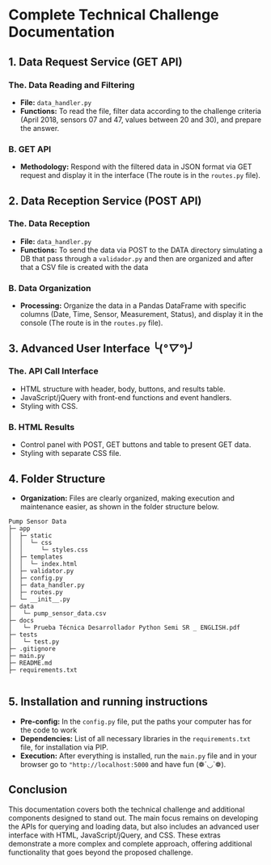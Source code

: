 # Complete Technical Challenge Documentation

## 1. **Data Request Service (GET API)**

### The. **Data Reading and Filtering**

- **File:** `data_handler.py`
- **Functions:** To read the file, filter data according to the challenge criteria (April 2018, sensors 07 and 47, values between 20 and 30), and prepare the answer.

### B. **GET API**

- **Methodology:** Respond with the filtered data in JSON format via GET request and display it in the interface (The route is in the `routes.py` file).

## 2. **Data Reception Service (POST API)**

### The. **Data Reception**

- **File:** `data_handler.py`
- **Functions:** To send the data via POST to the DATA directory simulating a DB that pass through a `validador.py` and then are organized and after that a CSV file is created with the data

### B. **Data Organization**

- **Processing:** Organize the data in a Pandas DataFrame with specific columns (Date, Time, Sensor, Measurement, Status), and display it in the console (The route is in the `routes.py` file).

## 3. **Advanced User Interface ╰(*°▽°*)╯**

### The. **API Call Interface**

- HTML structure with header, body, buttons, and results table.
- JavaScript/jQuery with front-end functions and event handlers.
- Styling with CSS.

### B. **HTML Results**

- Control panel with POST, GET buttons and table to present GET data.
- Styling with separate CSS file.

## 4. **Folder Structure**

- **Organization:** Files are clearly organized, making execution and maintenance easier, as shown in the folder structure below.

```
Pump Sensor Data
├─ app
│  ├─ static
│  │  └─ css
│  │     └─ styles.css
│  ├─ templates
│  │  └─ index.html
│  ├─ validator.py
│  ├─ config.py
│  ├─ data_handler.py
│  ├─ routes.py
│  └─ __init__.py
├─ data
│   └─ pump_sensor_data.csv
├─ docs
│   └─ Prueba Técnica Desarrollador Python Semi SR _ ENGLISH.pdf
├─ tests
│   └─ test.py
├─ .gitignore
├─ main.py
├─ README.md
├─ requirements.txt
 
```

## 5. **Installation and running instructions**

- **Pre-config:** In the `config.py` file, put the paths your computer has for the code to work
- **Dependencies:** List of all necessary libraries in the `requirements.txt` file, for installation via PIP.
- **Execution:** After everything is installed, run the `main.py` file and in your browser go to `"http://localhost:5000` and have fun (❁´◡`❁).

## Conclusion

This documentation covers both the technical challenge and additional components designed to stand out. The main focus remains on developing the APIs for querying and loading data, but also includes an advanced user interface with HTML, JavaScript/jQuery, and CSS. These extras demonstrate a more complex and complete approach, offering additional functionality that goes beyond the proposed challenge.
